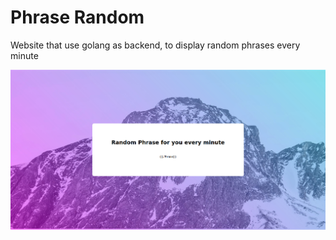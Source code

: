# Phrase Random

Website that use golang as backend, to display random phrases every minute

![Example](./docs/page.jpg)